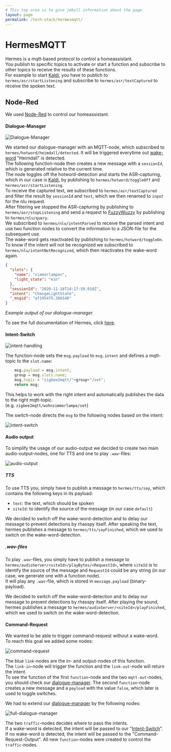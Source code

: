 ```yaml
---
# This top area is to give jekyll information about the page.
layout: page
permalink: /tech-stack/hermesmqtt/
---
```


# HermesMQTT

Hermes is a mqtt-based protocol to control a homeassistant.  
You publish to specific topics to activate or start a function and subscribe to other topics to receive the results of these functions.  
For example to start [Kaldi](./kaldi.md), you have to publich to `hermes/asr/startListening` and subscribe to `hermes/asr/textCaptured` to receive the spoken text.  

## Node-Red

We used [Node-Red](./../information/node-red.md) to control our homeassistant.  

#### Dialogue-Manager

![Dialogue-Manager](./../../assets/Node-Red/Hermes/hermes-ohne-command-request.PNG)  
  
We started our dialogue-manager with an MQTT-node, which subscribed to `hermes/hotword/heimdall/detected`.
It will be triggered everytime out [wake-word](./../tech-stack/mycroft.md) "Heimdall" is detected.  
The following function-node then creates a new message with a `sessionId`, which is generated relative to the current time.  
The node toggles off the hotword-detection and starts the ASR-capturing, which in our case is [Kaldi](./kaldi.md), by publishing to `hermes/hotword/toggleOff` and `hermes/asr/startListening`.  
To receive the captured text, we subscribed to `hermes/asr/textCaptured` and filter the result by `sessionId` and `text`, which we then renamed to `input` for the nlu request.  
After filtering we stopped the ASR-capturing by publishing to `hermes/asr/stopListening` and send a request to [FuzzyWuzzy](./fuzzywuzzy.md) by publishing to `hermes/nlu/query`.  
We subscribed to `hermes/nlu/intentParsed` to receive the parsed intent and use two function nodes to convert the information to a JSON-file for the subsequent use.  
The wake-word gets reactivated by publishing to `hermes/hotword/toggleOn`.  
To know if the intent will not be recognized we subscribed to `hermes/nlu/intentNotRecognized`, which then reactivates the wake-word again.

````json
{
  "slots": {
    "name": "zimmerlampen",
    "light_state": "ein"
  },
  "sessionId": "2020-11-16T14:17:59.010Z",
  "intent": "ChangeLightState",
  "_msgid": "af195475.366548"
}
````
*Example output of our dialogue-manager.*

To see the full documentation of Hermes, click [here](https://docs.snips.ai/reference/hermes).

#### Intent-Switch

![intent-handling](./../../assets/Node-Red/intent-handling.png)  

The function-node sets the `msg.payload` to `msg.intent` and defines a mqtt-topic to the `slot.name`:  
```js
    msg.payload = msg.intent;
    group = msg.slots.name;
    msg.topic = "zigbee2mqtt/"+group+"/set";
    return msg;
```
This helps to work with the right intent and automatically publishes the data to the right mqtt-topic.  
(e.g. `zigbee2mqtt/wohnzimmerlampe/set`)  

The switch-node directs the `msg` to the following nodes based on the intent:  
    
![intent-switch](./../../assets/Node-Red/intent-switch.png)   

#### Audio output
  
To simplify the usage of our audio-output we decided to create two main audio-output-nodes, one for TTS and one to play `.wav`-files:   
  
![audio-output](./../../assets/Node-Red/Hermes/audio-output.png)
##### TTS 

To use TTS you, simply have to publish a message to `hermes/tts/say`, which contains the following keys in its payload:  
- `text`: the text, which should be spoken
- `siteId`: to identify the source of the message (in our case `default`)

We decided to switch off the wake-word-detection and to delay our message to prevent detections by rhasspy itself.
After speaking the text, hermes publishes a message to `hermes/tts/sayFinished`, which we used to switch on the wake-word-detection.

##### .wav-files

To play `.wav`-files, you simply have to publish a message to `hermes/audioServer/<siteId>/playBytes/<RequestId>`, where `siteId` is to identify the source of the message and `RequestId` could be any string (in our case, we generate one with a function node).  
It will play any `.wav`-file, which is stored in `message.payload` (binary-payload).

We decided to switch off the wake-word-detection and to delay our message to prevent detections by rhasspy itself.
After playing the sound, hermes publishes a message to `hermes/audioServer/<siteId>/playFinished`, which we used to switch on the wake-word-detection.

#### Command-Request

We wanted to be able to trigger command-request without a wake-word.  
To reach this goal we added some nodes:  
  
![command-request](./../../assets/Node-Red/Hermes/command-request.png)

The blue `link`-nodes are the in- and output-nodes of this function.  
The `link-in`-node will trigger the function and the `link-out`-node will return the intent.  
To see the function of the first `function`-node and the two `mqtt-out`-nodes, you should check our [dialogue-manager](#dialogue-manager).
The second `function`-node creates a new message and a `payload` with the value `false`, which later is used to toggle switches.  
  
We had to extend our [dialogue-manager](#dialogue-manager) by the following nodes:  
  
![full-dialogue-manager](./../../assets/Node-Red/Hermes/hermes-complete.png)  
  
The two `traffic`-nodes decides where to pass the intents.  
If a wake-word is detected, the intent will be passed to our "[Intent-Switch](#intent-switch)".   
If no wake-word is detected, the intent will be passed to the "Command-Request-Output".
All new `function`-nodes were created to control the `traffic`-nodes.

